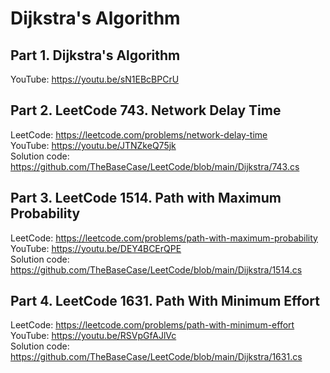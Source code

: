 # Dijkstra's Algorithm

## Part 1. Dijkstra's Algorithm<br/>
YouTube: https://youtu.be/sN1EBcBPCrU<br/>

## Part 2. LeetCode 743. Network Delay Time<br/>
LeetCode: https://leetcode.com/problems/network-delay-time<br/>
YouTube: https://youtu.be/JTNZkeQ75jk<br/>
Solution code: https://github.com/TheBaseCase/LeetCode/blob/main/Dijkstra/743.cs<br/>

## Part 3. LeetCode 1514. Path with Maximum Probability<br/>
LeetCode: https://leetcode.com/problems/path-with-maximum-probability<br/>
YouTube: https://youtu.be/DEY4BCErQPE<br/>
Solution code: https://github.com/TheBaseCase/LeetCode/blob/main/Dijkstra/1514.cs<br/>

## Part 4. LeetCode 1631. Path With Minimum Effort<br/>
LeetCode: https://leetcode.com/problems/path-with-minimum-effort<br/>
YouTube: https://youtu.be/RSVpGfAJlVc<br/>
Solution code: https://github.com/TheBaseCase/LeetCode/blob/main/Dijkstra/1631.cs<br/>

<br/>